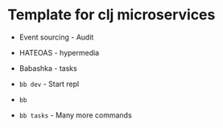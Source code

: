 # Template for clj microservices

* Event sourcing - Audit
* HATEOAS - hypermedia
* Babashka - tasks

* `bb dev` - Start repl
* `bb `
* `bb tasks` - Many more commands
